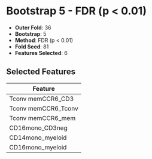 # Bootstrap 5 - FDR (p < 0.01)

- **Outer Fold**: 36
- **Bootstrap**: 5
- **Method**: FDR (p < 0.01)
- **Fold Seed**: 81
- **Features Selected**: 6

## Selected Features

| Feature |
|---------|
| Tconv memCCR6_CD3 |
| Tconv memCCR6_Tconv |
| Tconv memCCR6_mem |
| CD16mono_CD3neg |
| CD14mono_myeloid |
| CD16mono_myeloid |
